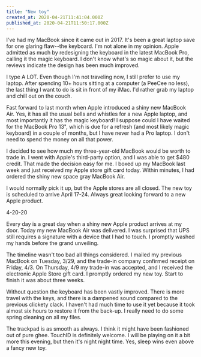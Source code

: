 ```yaml
---
title: "New toy"
created_at: 2020-04-21T11:41:04.000Z
published_at: 2020-04-21T11:50:17.000Z
---
```

I've had my MacBook since it came out in 2017. It's been a great laptop save for one glaring flaw--the keyboard. I'm not alone in my opinion. Apple admitted as much by redesigning the keyboard in the latest MacBook Pro, calling it the magic keyboard. I don't know what's so magic about it, but the reviews indicate the design has been much improved.  

I type A LOT. Even though I'm not traveling now, I still prefer to use my laptop. After spending 10+ hours sitting at a computer (a PeeCee no less), the last thing I want to do is sit in front of my iMac. I'd rather grab my laptop and chill out on the couch.

Fast forward to last month when Apple introduced a shiny new MacBook Air. Yes, it has all the usual bells and whistles for a new Apple laptop, and most importantly it has the magic keyboard! I suppose could I have waited for the MacBook Pro 13", which is due for a refresh (and most likely magic keyboard) in a couple of months, but I have never had a Pro laptop. I don't need to spend the money on all that power.

I decided to see how much my three-year-old MacBook would be worth to trade in. I went with Apple's third-party option, and I was able to get $480 credit. That made the decision easy for me. I boxed up my MacBook last week and just received my Apple store gift card today. Within minutes, I had ordered the shiny new space gray MacBook Air. 

I would normally pick it up, but the Apple stores are all closed. The new toy is scheduled to arrive April 17-24. Always great looking forward to a new Apple product.

4-20-20

Every day is a great day when a shiny new Apple product arrives at my door. Today my new MacBook Air was delivered. I was surprised that UPS still requires a signature with a device that I had to touch. I promptly washed my hands before the grand unveiling.

The timeline wasn't too bad all things considered. I mailed my previous MacBook on Tuesday, 3/29, and the trade-in company confirmed receipt on Friday, 4/3. On Thursday, 4/9 my trade-in was accepted, and I received the electronic Apple Store gift card. I promptly ordered my new toy. Start to finish it was about three weeks.

Without question the keyboard has been vastly improved. There is more travel with the keys, and there is a dampened sound compared to the previous clickety clack. I haven't had much time to use it yet because it took almost six hours to restore it from the back-up. I really need to do some spring cleaning on all my files.

The trackpad is as smooth as always. I think it might have been fashioned out of pure ghee. TouchID is definitely welcome. I will be playing on it a bit more this evening, but then it's night night time. Yes, sleep wins even above a fancy new toy.
